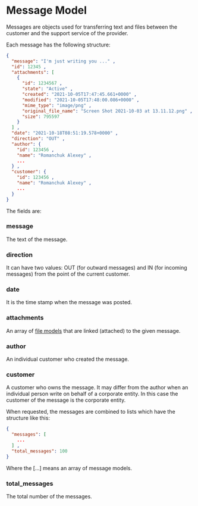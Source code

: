# Message Model

Messages are objects used for transferring text and files between the customer and
the support service of the provider.

Each message has the following structure:

```json
{
  "message": "I'm just writing you ..." ,
  "id": 12345 ,
  "attachments": [
    {
      "id": 1234567 ,
      "state": "Active" ,
      "created": "2021-10-05T17:47:45.661+0000" ,
      "modified": "2021-10-05T17:48:00.086+0000" ,
      "mime_type": "image/png" ,
      "original_file_name": "Screen Shot 2021-10-03 at 13.11.12.png" ,
      "size": 795597
    }
  ] ,
  "date": "2021-10-18T08:51:19.578+0000" ,
  "direction": "OUT" ,
  "author": {
    "id": 123456 ,
    "name": "Romanchuk Alexey" ,
    ...
  } ,
  "customer": {
    "id": 123456 ,
    "name": "Romanchuk Alexey" ,
    ...
  }
}
``` 

The fields are:

### message

The text of the message.

### direction

It can have two values: OUT (for outward messages) and IN (for incoming messages)
from the point of the current customer.

### date

It is the time stamp when the message was posted.

### attachments

An array of [file models](./file.md) that are linked (attached) to the given message.

### author

An individual customer who created the message.

### customer

A customer who owns the message. It may differ from the author when an individual
person write on behalf of a corporate entity. In this case the customer of the message
is the corporate entity.

When requested, the messages are combined to lists which have the structure like this:

```json
{
  "messages": [
    ...
  ] ,
  "total_messages": 100
}
```

Where the [...] means an array of message models.

### total_messages

The total number of the messages.
